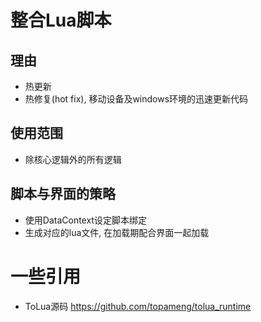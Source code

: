 # 整合Lua脚本

## 理由
* 热更新
* 热修复(hot fix), 移动设备及windows环境的迅速更新代码

## 使用范围
* 除核心逻辑外的所有逻辑

## 脚本与界面的策略
* 使用DataContext设定脚本绑定
* 生成对应的lua文件, 在加载期配合界面一起加载


# 一些引用
* ToLua源码
https://github.com/topameng/tolua_runtime